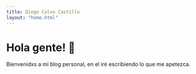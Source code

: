 ```yaml
---
title: Diego Calvo Castillo
layout: "home.html"
---
```


# Hola gente! 👋

Bienvenidxs a mi blog personal, en el iré escribiendo lo que me apetezca.
